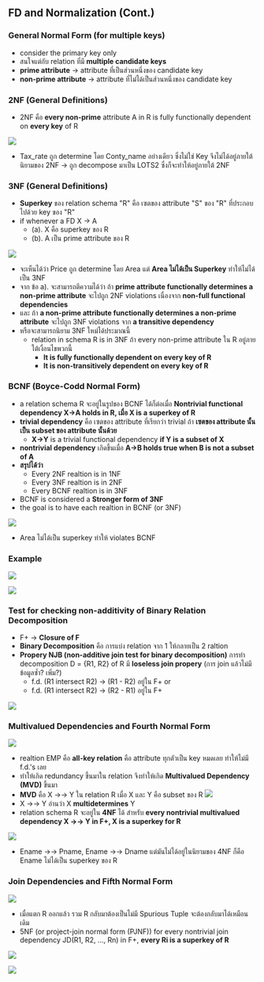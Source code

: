 ## FD and Normalization (Cont.)

### General Normal Form (for multiple keys)
- consider the primary key only
- สนใจแต่กับ relation ที่มี **multiple candidate keys**
- **prime attribute** -> attribute ที่เป็นส่วนหนึ่งของ candidate key
- **non-prime attribute** -> attribute ที่ไม่ได้เป็นส่วนหนึ่งของ candidate key

### 2NF (General Definitions)
- 2NF คือ **every non-prime** attribute A in R is fully functionally dependent on **every key** of R

![](https://media.discordapp.net/attachments/1014398974649708624/1036471042601910312/unknown.png?width=1389&height=685)
- Tax_rate ถูก determine โดย Conty_name อย่างเดียว ซึ่งไม่ใช่ Key จึงไม่ได้อยู่ภายใต้นิยามของ 2NF -> ถูก decompose มาเป็น LOTS2 ซึ่งก็จะทำให้อยู่ภายใต้ 2NF

### 3NF (General Definitions)
- **Superkey** ของ relation schema "R" คือ เซตของ attribute "S" ของ "R" ที่ประกอบไปด้วย key ของ  "R"
- if whenever a FD X -> A
	- (a). X คือ superkey ของ R
	- (b). A เป็น prime attribute ของ R

![](https://media.discordapp.net/attachments/1014398974649708624/1036472414244184144/unknown.png?width=1440&height=627)
- จะเห็นได้ว่า Price ถูก determine โดย Area แต่ **Area ไม่ได้เป็น Superkey** ทำให้ไม่ได้เป็น 3NF
- จาก ข้อ a). จะสามารถตีความได้ว่า ถ้า **prime attribute functionally determines a non-prime attribute** จะไปถูก 2NF violations เนื่องจาก **non-full functional dependencies** 
- และ ถ้า **a non-prime attribute functionally determines a non-prime attribute** จะไปถูก 3NF violations จาก **a transitive dependency**
- หรือจะสามารถนิยาม 3NF ใหม่ได้ประมาณนี้
	- relation in schema R is in 3NF ถ้า every non-prime attribute ใน R อยู่ภายใต้เงื่อนไขพวกนี้
		- **It is fully functionally dependent on every key of R**
		- **It is non-transitively dependent on every key of R**

### BCNF (Boyce-Codd Normal Form)
- a relation schema R จะอยู่ในรูปของ BCNF ได้ก็ต่อเมื่อ **Nontrivial functional dependency
X->A holds in R, เมื่อ X is a superkey of R**
- **trivial dependency** คือ เซตของ attribute ที่เรียกว่า trivial ถ้า **เซตของ attribute นั้นเป็น subset ของ attribute นั้นด้วย**
	- **X->Y** is a trivial functional dependency **if Y is a subset of X**
- **nontrivial dependency** เกิดขึ้นเมื่อ **A->B holds true when B is not a subset of A**
- **สรุปได้ว่า**
	- Every 2NF realtion is in 1NF
	- Every 3NF realtion is in 2NF
	- Every BCNF realtion is in 3NF
- BCNF is considered a **Stronger form of 3NF**
- the goal is to have each realtion in BCNF (or 3NF)

![](https://media.discordapp.net/attachments/1014398974649708624/1036475726116945990/unknown.png?width=1440&height=586)
- Area ไม่ได้เป็น superkey ทำให้ violates BCNF

### Example

![](https://media.discordapp.net/attachments/1014398974649708624/1036477930794131497/unknown.png?width=1348&height=685)

![](https://media.discordapp.net/attachments/1014398974649708624/1036478083756212236/unknown.png?width=1340&height=685)

### Test for checking non-additivity of Binary Relation Decomposition
- F+ -> **Closure of F**
- **Binary Decomposition** คือ การแบ่ง relation จาก 1 ให้กลายเป็น 2 raltion
- **Propery NJB (non-additive join test for binary decomposition)** การทำ decomposition D = {R1, R2} of R มี **loseless join propery** (การ join แล้วไม่มีข้อมูลซ้ำ? เพิ่ม?)
	- f.d. (R1 intersect R2) -> (R1 - R2) อยู่ใน F+ or
	- f.d. (R1 intersect R2) -> (R2 - R1) อยู่ใน F+

![](https://media.discordapp.net/attachments/1014398974649708624/1036480444121751612/unknown.png?width=1312&height=685)

### Multivalued Dependencies and Fourth Normal Form

![](https://media.discordapp.net/attachments/1014398974649708624/1036482241917886544/unknown.png?width=1423&height=684)
- realtion EMP คือ **all-key relation** คือ attribute ทุกตัวเป็น key หมดเลย ทำให้ไม่มี f.d.'s เลย
- ทำให้เกิด redundancy ขึ้นมาใน relation จึงทำให้เกิด **Multivalued Dependency (MVD)** ขึ้นมา
- **MVD** คือ X ->-> Y ใน relation R เมื่อ X  และ Y คือ subset ของ R
![](https://media.discordapp.net/attachments/1014398974649708624/1036483386665091112/unknown.png)
- X ->-> Y อ่านว่า X **multidetermines** Y
- relation schema R จะอยู่ใน **4NF** ได้ สำหรับ **every nontrivial multivalued dependency 
 X ->-> Y in F+, X is a superkey for R**

![](https://media.discordapp.net/attachments/1014398974649708624/1036484758441570356/unknown.png?width=1440&height=646)
- Ename ->-> Pname, Ename ->-> Dname แต่มันไม่ได้อยู่ในนิยามของ 4NF ก็คือ Ename ไม่ได้เป็น superkey ของ R

### Join Dependencies and Fifth Normal Form
![](https://media.discordapp.net/attachments/1014398974649708624/1036487376282849341/unknown.png?width=1423&height=685) 
- เมื่อแตก R ออกแล้ว รวม R กลับมาต้องเป็นไม่มี Spurious Tuple จะต้องกลับมาได้เหมือนเดิม
- 5NF (or project-join normal form (PJNF)) for every nontrivial join dependency JD(R1, R2, ..., Rn) in F+, **every Ri is a superkey of R**

![](https://media.discordapp.net/attachments/1014398974649708624/1036489049986302042/unknown.png?width=1383&height=685)

![](https://media.discordapp.net/attachments/1014398974649708624/1036489437841993768/unknown.png)

